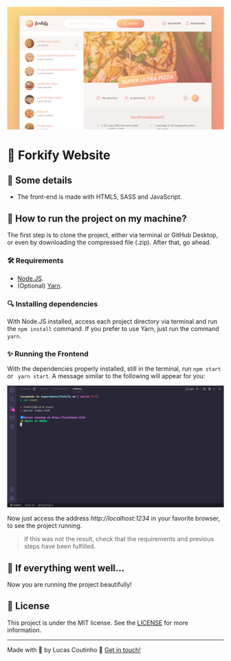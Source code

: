 ![Forkify Website](readme-images/cover.png)

# :shallow_pan_of_food: Forkify Website

## :scroll: Some details

- The front-end is made with HTML5, SASS and JavaScript.

## :thinking: How to run the project on my machine?

The first step is to clone the project, either via terminal or GitHub Desktop, or even by downloading the compressed file (.zip). After that, go ahead.

### :hammer_and_wrench: Requirements

- [Node.JS](https://nodejs.org/).
- (Optional) [Yarn](https://yarnpkg.com/).

### :mag: Installing dependencies

With Node.JS installed, access each project directory via terminal and run the `npm install` command. If you prefer to use Yarn, just run the command `yarn`.

### :sparkles: Running the Frontend

With the dependencies properly installed, still in the terminal, run `npm start` or ` yarn start`. A message similar to the following will appear for you:

![Result of the command in the terminal](readme-images/running-frontend.png)

Now just access the address _http://localhost:1234_ in your favorite browser, to see the project running.

> If this was not the result, check that the requirements and previous steps have been fulfilled.

## :tada: If everything went well...

Now you are running the project beautifully!

## :memo: License

This project is under the MIT license. See the [LICENSE](LICENSE) for more information.

---

Made with :green_heart: by Lucas Coutinho :wave: [Get in touch!](https://www.linkedin.com/in/lucasmc64/)

